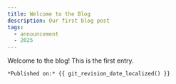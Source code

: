 ```yaml
---
title: Welcome to the Blog
description: Our first blog post
tags:
  - announcement
  - 2025
---
```


Welcome to the blog! This is the first entry.

```md
*Published on:* {{ git_revision_date_localized() }}
